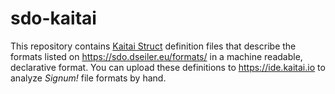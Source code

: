 # sdo-kaitai

This repository contains [Kaitai Struct](https://kaitai.io) definition files that describe the formats listed on <https://sdo.dseiler.eu/formats/> in a machine readable, declarative format. You can upload these definitions to <https://ide.kaitai.io> to analyze *Signum!* file formats by hand.
